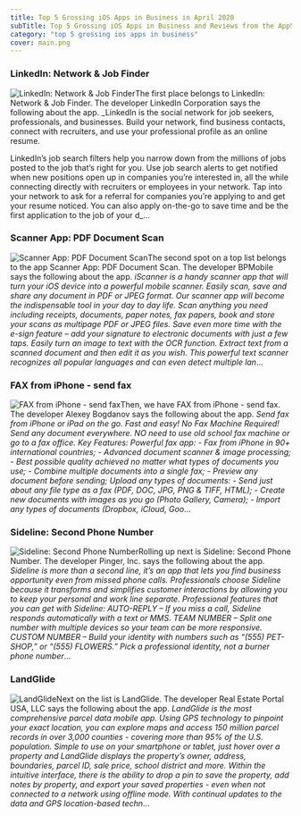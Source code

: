 ```yaml
---
title: Top 5 Grossing iOS Apps in Business in April 2020
subTitle: Top 5 Grossing iOS Apps in Business and Reviews from the AppStore in April 2020.
category: "top 5 grossing ios apps in business"
cover: main.png
---
```


### LinkedIn: Network & Job Finder

![LinkedIn: Network & Job Finder](https://is2-ssl.mzstatic.com/image/thumb/Purple123/v4/30/5c/cc/305ccc99-fbd3-7530-45d1-2d5b1cc20b59/AppIcon-0-0-1x_U007emarketing-0-0-0-6-0-0-sRGB-0-0-0-GLES2_U002c0-512MB-85-220-0-0.png/100x100bb.png)The first place belongs to LinkedIn: Network & Job Finder. The developer LinkedIn Corporation says the following about the app. _LinkedIn is the social network for job seekers, professionals, and businesses. Build your network, find business contacts, connect with recruiters, and use your professional profile as an online resume.  LinkedIn’s job search filters help you narrow down from the millions of jobs posted to the job that’s right for you. Use job search alerts to get notified when new positions open up in companies you’re interested in, all the while connecting directly with recruiters or employees in your network. Tap into your network to ask for a referral for companies you’re applying to and get your resume noticed. You can also apply on-the-go to save time and be the first application to the job of your d_...

### Scanner App: PDF Document Scan

![Scanner App: PDF Document Scan](https://is3-ssl.mzstatic.com/image/thumb/Purple113/v4/16/59/6e/16596ef3-0cab-13ca-69a4-b8131b29c966/contsched.sgavsrvx.png/100x100bb.png)The second spot on a top list belongs to the app Scanner App: PDF Document Scan. The developer BPMobile says the following about the app. _iScanner is a handy scanner app that will turn your iOS device into a powerful mobile scanner. Easily scan, save and share any document in PDF or JPEG format.   Our scanner app will become the indispensable tool in your day to day life. Scan anything you need including receipts, documents, paper notes, fax papers, book and store your scans as multipage PDF or JPEG files.    Save even more time with the e-sign feature – add your signature to electronic documents with just a few taps.  Easily turn an image to text with the OCR function. Extract text from a scanned document and then edit it as you wish. This powerful text scanner recognizes all popular languages and can even detect multiple lan_...

### FAX from iPhone - send fax

![FAX from iPhone - send fax](https://is3-ssl.mzstatic.com/image/thumb/Purple113/v4/99/57/0f/99570ffb-eed9-4c18-3a1e-3914d81a7cc9/AppIcon-0-0-1x_U007emarketing-0-0-0-7-0-0-sRGB-0-0-0-GLES2_U002c0-512MB-85-220-0-0.png/100x100bb.png)Then, we have FAX from iPhone - send fax. The developer Alexey Bogdanov says the following about the app. _Send fax from iPhone or iPad on the go. Fast and easy! No Fax Machine Required! Send any document everywhere. NO need to use old school fax machine or go to a fax office.  Key Features:  Powerful fax app:  - Fax from iPhone in 90+ international countries; - Advanced document scanner & image processing; - Best possible quality achieved no matter what types of documents you use; - Combine multiple documents into a ​single fax; - Preview any document before sending;  Upload any types of documents:  - Send just about any file type as a fax (PDF, DOC, JPG, PNG & TIFF, HTML); - Create new documents with images as you go (Photo Gallery, Camera); - Import any types of documents (Dropbox, iCloud, Goo_...

### Sideline: Second Phone Number

![Sideline: Second Phone Number](https://is3-ssl.mzstatic.com/image/thumb/Purple123/v4/f1/c9/2a/f1c92a1c-6bb1-8ad0-e085-3fdb89f9126c/AppIcon-SideLine-0-1x_U007emarketing-0-0-GLES2_U002c0-512MB-sRGB-0-0-0-85-220-0-0-0-5.png/100x100bb.png)Rolling up next is Sideline: Second Phone Number. The developer Pinger, Inc. says the following about the app. _Sideline is more than a second line, it’s an app that lets you find business opportunity even from missed phone calls.   Professionals choose Sideline because it transforms and simplifies customer interactions by allowing you to keep your personal and work line separate.   Professional features that you can get with Sideline:   AUTO-REPLY – If you miss a call, Sideline responds automatically with a text or MMS.  TEAM NUMBER – Split one number with multiple devices so your team can be more responsive.  CUSTOM NUMBER – Build your identity with numbers such as “(555) PET-SHOP,” or “(555) FLOWERS.” Pick a professional identity, not a burner phone number_...

### LandGlide

![LandGlide](https://is3-ssl.mzstatic.com/image/thumb/Purple114/v4/84/09/8b/84098b23-df96-9109-2820-5abe7c32573e/LandGlide_App_Icon-0-0-1x_U007emarketing-0-0-0-7-0-0-sRGB-0-0-0-GLES2_U002c0-512MB-85-220-0-0.png/100x100bb.png)Next on the list is LandGlide. The developer Real Estate Portal USA, LLC says the following about the app. _LandGlide is the most comprehensive parcel data mobile app. Using GPS technology to pinpoint your exact location, you can explore maps and access 150 million parcel records in over 3,000 counties - covering more than 95% of the U.S. population.  Simple to use on your smartphone or tablet, just hover over a property and LandGlide displays the property’s owner, address, boundaries, parcel ID, sale price, school district and more. Within the intuitive interface, there is the ability to drop a pin to save the property, add notes by property, and export your saved properties - even when not connected to a network using offline mode.  With continual updates to the data and GPS location-based techn_...

